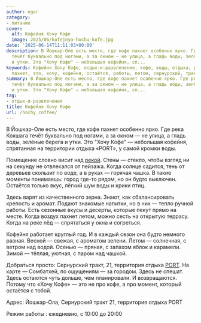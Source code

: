 ```yaml
---
author: egor
category:
- питание
cover:
  alt: Кофейня Хочу Кофе
  image: 2025/06/kofejnya-hochu-kofe.jpg
date: '2025-06-14T11:11:03+00:00'
description: В Йошкар-Оле есть место, где кофе пахнет особенно ярко. Где река Кокшага
  течёт буквально под ногами, а за окном — не улица, а гладь воды, зелёные берега
  и утки. Это "Хочу Кофе" — небольшая кофейня, сп...
keywords: Кофейня Хочу Кофе, отдых-и-развлечения, кофе, воды, отдыха, port, йошкар,
  пахнет, это, хочу, кофейня, остаётся, работы, летом, сернурский, тракт, территория
summary: В Йошкар-Оле есть место, где кофе пахнет особенно ярко. Где река Кокшага
  течёт буквально под ногами, а за окном — не улица, а гладь воды, зелёные берега
  и утки. Это "Хочу Кофе" — небольшая кофейня, сп...
tag:
- отдых-и-развлечения
title: Кофейня Хочу Кофе
url: /hochy_coffee/
---
```


В Йошкар-Оле есть место, где кофе пахнет особенно ярко. Где река Кокшага течёт буквально под ногами, а за окном — не улица, а гладь воды, зелёные берега и утки. Это "Хочу Кофе" — небольшая кофейня, спрятанная на территории отдыха «PORT», у самой кромки воды.

Помещение словно висит над [рекой](/malaya-kokshaga/). Стены — стекло, чтобы взгляд ни на секунду не отвлекался от пейзажа. Когда солнце садится, тень от деревьев скользит по воде, а в руках — горячая чашка. В такие моменты понимаешь: город где-то рядом, но он будто выключен. Остаётся только вкус, лёгкий шум воды и крики птиц.

Здесь варят из качественного зерна. Знают, как сбалансировать крепость и аромат. Подают знакомые напитки, но в них — тепло ручной работы. Есть сезонные вкусы и десерты, которые пекут прямо на месте. Когда воздух пахнет летом, можно сесть на открытую террасу. Когда на реке лёд — спрятаться у окна и согреться.

Кофейня работает круглый год. И в каждый сезон она будто немного разная. Весной — свежая, с ароматом зелени. Летом — солнечная, с ветром над водой. Осенью — пряная, с запахом яблок и карамели. Зимой — тёплая, уютная, с паром над чашкой.

Добраться просто: Сернурский тракт, 21, территория отдыха [PORT](/port/). На карте — Сомбатхей, по ощущениям — за городом. Здесь не спешат. Здесь остаются чуть дольше, чем планировали. И возвращаются. Потому что «Хочу Кофе» — это не про кофе, а про момент, который остаётся с тобой.

Адрес: Йошкар-Ола, Сернурский тракт 21, территория отдыха PORT

Режим работы : ежедневно, с 10:00 до 20:00